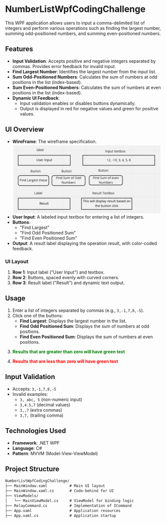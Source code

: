# NumberListWpfCodingChallenge

This WPF application allows users to input a comma-delimited list of integers and perform various operations such as finding the largest number, summing odd-positioned numbers, and summing even-positioned numbers. 

## Features
- **Input Validation**: Accepts positive and negative integers separated by commas. Provides error feedback for invalid input.
- **Find Largest Number**: Identifies the largest number from the input list.
- **Sum Odd-Positioned Numbers**: Calculates the sum of numbers at odd positions in the list (index-based).
- **Sum Even-Positioned Numbers**: Calculates the sum of numbers at even positions in the list (index-based).
- **Dynamic UI Feedback**:
  - Input validation enables or disables buttons dynamically.
  - Output is displayed in red for negative values and green for positive values.

## UI Overview
- **WireFrame**: The wireframe specification.
 ![](GUI_Wireframe.png "GUI Wireframe")
- **User Input**: A labeled input textbox for entering a list of integers.
- **Buttons**:
  - "Find Largest"
  - "Find Odd Positioned Sum"
  - "Find Even Positioned Sum"
- **Output**: A result label displaying the operation result, with color-coded feedback.
  
### UI Layout
1. **Row 1**: Input label ("User Input") and textbox.
2. **Row 2**: Buttons, spaced evenly with curved corners.
3. **Row 3**: Result label ("Result") and dynamic text output.

## Usage
1. Enter a list of integers separated by commas (e.g., `3,-1,7,8,-5`).
2. Click one of the buttons:
   - **Find Largest**: Displays the largest number in the list.
   - **Find Odd Positioned Sum**: Displays the sum of numbers at odd positions.
   - **Find Even Positioned Sum**: Displays the sum of numbers at even positions.
3. **<p style="color:green">Results that are greater than zero will have green text</p>**
4. **<p style="color:red">Results that are less than zero will have green text</p>** 

## Input Validation
- Accepts: `3,-1,7,8,-5`
- Invalid examples:
  - `3, abc, 5` (non-numeric input)
  - `3,4.5,7` (decimal values)
  - `3,,7` (extra commas)
  - `3,7,` (trailing comma)

## Technologies Used
- **Framework**: .NET WPF
- **Language**: C#
- **Pattern**: MVVM (Model-View-ViewModel)

## Project Structure
```plaintext
NumberListWpfCodingChallenge/
├── MainWindow.xaml          # Main UI layout
├── MainWindow.xaml.cs       # Code-behind for UI
├── ViewModels/
│   └── MainViewModel.cs     # ViewModel for binding logic
├── RelayCommand.cs          # Implementation of ICommand
├── App.xaml                 # Application resources
├── App.xaml.cs              # Application startup
